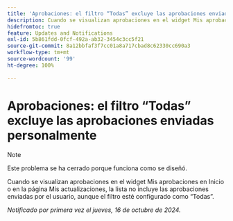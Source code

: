 ```yaml
---
title: 'Aprobaciones: el filtro “Todas” excluye las aprobaciones enviadas personalmente'
description: Cuando se visualizan aprobaciones en el widget Mis aprobaciones en Inicio o en la página Mis actualizaciones, la lista no incluye las aprobaciones enviadas por el usuario, aunque el filtro esté configurado como “Todas”.
hidefromtoc: true
feature: Updates and Notifications
exl-id: 5b861fdd-0fcf-492a-ab32-3454c3cc5f21
source-git-commit: 8a12bbfaf3f7cc01a8a717cbad8c62330cc690a3
workflow-type: tm+mt
source-wordcount: '99'
ht-degree: 100%

---
```


# Aprobaciones: el filtro “Todas” excluye las aprobaciones enviadas personalmente

>[!NOTE]
>
>Este problema se ha cerrado porque funciona como se diseñó.

Cuando se visualizan aprobaciones en el widget Mis aprobaciones en Inicio o en la página Mis actualizaciones, la lista no incluye las aprobaciones enviadas por el usuario, aunque el filtro esté configurado como “Todas”.

_Notificado por primera vez el jueves, 16 de octubre de 2024._
